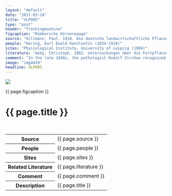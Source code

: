 ```yaml
---
layout: "default"
date: "2017-03-24"
title: "VLP005"
type: "post"
header: "Treshingmashine"
figcaption: "Rümkersche Körnerwaage"
source: "Hillmann, Paul. 1910. Die deutsche landwirtschaftliche Pflanzenzucht. Berlin: Deutsche Landwirtschafts-Gesellschaft"
people: "Hering, Karl Ewald Konstantin (1834-1918)"
sites: "Physiological Institute, University of Leipzig (1909)"
literature: "Aeby, Christoph. 1862. Untersuchungen über die Fortpflanzungsgeschwindigkeit der Reizung in der quergestreiften Muskelfaser. Braunschweig: George Westermann"
comment: "In the late 1840s, the pathologist Rudolf Virchow recognized that most of the cells in the brain could be categorized into two distinct groups."
image: "img4439"
headline: VLP005
---
```


<div class="figure">
		<img src="images/{{ page.image }}.jpg" width="auto" height="auto" class="fig" />
		<p class="figcaption">{{ page.figcaption }}</p>
	</div>
	<div class="head">
		<h1>{{ page.title }}</h1>
	 </div> <br clear="all" />
</div> <!-- topsection -->

<table>
	<tr>
		<th>Source</th>
		<td>
			{{ page.source }}
		</td>
	</tr><tr>
			  <th>People</th><td>{{ page.people }}</td>
	</tr><tr>
			  <th>Sites</th><td>{{ page.sites }}</td>
	</tr><tr>
			  <th>Related Literature</th><td>{{ page.literature }}</td>
	</tr><tr>
			  <th>Comment</th><td>{{ page.comment }}</td>
	</tr><tr>
			  <th>Description</th><td>{{ page.title }}</td>
	</tr>
				
</table>